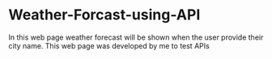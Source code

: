# Weather-Forcast-using-API

In this web page weather forecast will be shown when the user provide their city name. This web page was developed by me to test APIs
